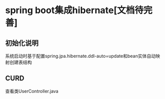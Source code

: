 # spring boot集成hibernate[文档待完善]

## 初始化说明
系统启动时基于配置spring.jpa.hibernate.ddl-auto=update和bean实体自动映射创建表结构
## CURD
查看类UserController.java